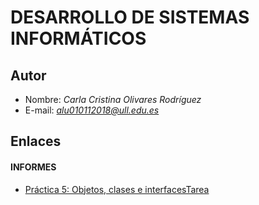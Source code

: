 # DESARROLLO DE SISTEMAS INFORMÁTICOS

## Autor

* Nombre: *Carla Cristina Olivares Rodríguez*
* E-mail: *alu010112018@ull.edu.es*


## Enlaces  

#### INFORMES

* [Práctica 5:  Objetos, clases e interfacesTarea]()
